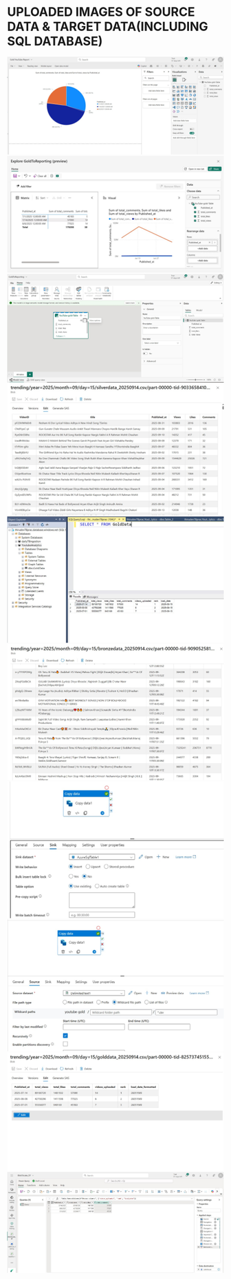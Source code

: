 # UPLOADED IMAGES OF SOURCE DATA & TARGET DATA(INCLUDING SQL DATABASE)


![alt text](pieChartGoldYouTubeReport.jpg) ![alt text](Reportpreview.jpg) ![alt text](SementicModelinFabric.jpg) ![alt text](Silver_Layer_Data.jpg) ![alt text](TargetSQLDB.jpg) ![alt text](Bronze_Layer_Data.jpg) ![alt text](Copy_Sink_TargetSQLDB.jpg) ![alt text](Copy_Source.jpg) ![alt text](Gold_Layer_Data.jpg) ![alt text](goldCleaningFabric.jpg)
